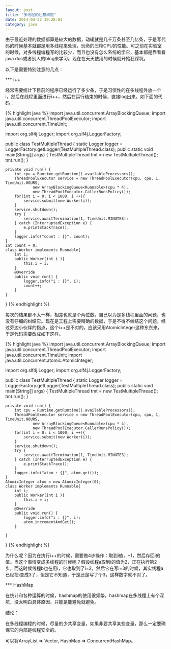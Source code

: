 ```yaml
---
layout: post
title: "多线程的注意问题"
date: 2014-04-22 19:28:01
category: java
---
```


由于最近处理的数据都算是较大的数据，动辄就是几千万条甚至几亿条，于是写代码的时候基本就都是用多线程来处理，玩命的压榨CPU的性能。可之前在实验室的时候，对多线程编程写的比较少，而且也没有怎么系统的学它，基本都是靠看看java doc或者别人的blog来学习。现在在天天使用的时候就开始狂踩坑。

以下是需要特别注意的几点：

*** i++

经常需要统计下目前的程序已经运行了多少条，于是习惯性的在多线程外放一个i，然后在线程里面进行i++，然后在运行结束的时候，直接log出来。如下面的代码：

{% highlight java %}
import java.util.concurrent.ArrayBlockingQueue;
import java.util.concurrent.ThreadPoolExecutor;
import java.util.concurrent.TimeUnit;

import org.slf4j.Logger;
import org.slf4j.LoggerFactory;

public class TestMultipleThread {
    static Logger logger = LoggerFactory.getLogger(TestMultipleThread.class);
    public static void main(String[] args) {
        TestMultipleThread tmt = new TestMultipleThread();
        tmt.run();
    }

    private void run() {
        int cpu = Runtime.getRuntime().availableProcessors();
        ThreadPoolExecutor service = new ThreadPoolExecutor(cpu, cpu, 1, TimeUnit.HOURS,
                new ArrayBlockingQueue<Runnable>(cpu * 4),
                new ThreadPoolExecutor.CallerRunsPolicy());
        for(int i = 0; i < 1000; i ++){
            service.submit(new Worker(i));
        }
        service.shutdown();
        try {
            service.awaitTermination(1, TimeUnit.MINUTES);
        } catch (InterruptedException e) {
            e.printStackTrace();
        }
        logger.info("count : {}", count);
    }
    int count = 0;
    class Worker implements Runnable{
        int i;
        public Worker(int i ){
            this.i = i;
        }
        @Override
        public void run() {
            logger.info("i : {}", i);
            count++;
        }
    }
}
{% endhighlight %}



每次的结果都不太一样，相差也就是个两位数。自己以为是多线程里面的问题，也没有仔细的纠结它。现在是工程上需要精确的数据，于是不得不纠结这个问题，经过旁边小伙伴的指点，这个i++是不对的，应该采用AtomicInteger这种东东来，于是代码需要改成如下这样。

{% highlight java %}
import java.util.concurrent.ArrayBlockingQueue;
import java.util.concurrent.ThreadPoolExecutor;
import java.util.concurrent.TimeUnit;
import java.util.concurrent.atomic.AtomicInteger;

import org.slf4j.Logger;
import org.slf4j.LoggerFactory;

public class TestMultipleThread {
    static Logger logger = LoggerFactory.getLogger(TestMultipleThread.class);
    public static void main(String[] args) {
        TestMultipleThread tmt = new TestMultipleThread();
        tmt.run();
    }

    private void run() {
        int cpu = Runtime.getRuntime().availableProcessors();
        ThreadPoolExecutor service = new ThreadPoolExecutor(cpu, cpu, 1, TimeUnit.HOURS,
                new ArrayBlockingQueue<Runnable>(cpu * 4),
                new ThreadPoolExecutor.CallerRunsPolicy());
        for(int i = 0; i < 1000; i ++){
            service.submit(new Worker(i));
        }
        service.shutdown();
        try {
            service.awaitTermination(1, TimeUnit.MINUTES);
        } catch (InterruptedException e) {
            e.printStackTrace();
        }
        logger.info("atom : {}", atom.get());
    }
    AtomicInteger atom = new AtomicInteger(0);
    class Worker implements Runnable{
        int i;
        public Worker(int i ){
            this.i = i;
        }
        @Override
        public void run() {
            logger.info("i : {}", i);
            atom.incrementAndGet();
        }
        
    }
}
{% endhighlight %}

为什么呢？因为在执行i++的时候，需要做4步操作：取到i值，+1，然后存回i的值。当这个事情变成多线程的时候呢？假设线程a取到i的值为2，正在执行第2步，而这时候线程b也在用i，它也取到了i=2，然后它在写i=3的时候，其实线程a已经把i变成3了，但是它不知道，于是还是写了个3，这样数字就不对了。

*** HashMap

在统计和各种运算的时候，hashmap的使用很频繁，hashmap在多线程上有个深坑，没太明白具体原因，只能是能避免就避免。

结论：

在多线程编程的时候，尽量的少共享变量，如果非要共享某些变量，那么一定要确保它的内部是线程安全的。

可以将ArrayList => Vector, HashMap => ConcurrentHashMap。







